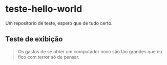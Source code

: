 # teste-hello-world
Um repositorio de teste, espero que de tudo certo.
## Teste de exibição
>Os gastos de se obter um computador novo são tão grandes que eu fico com terror só de pensar.
